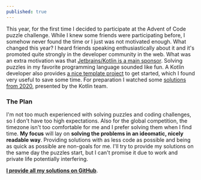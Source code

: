 ```yaml
---
published: true
---
```

This year, for the first time I decided to participate at the Advent of Code puzzle challenge. While I knew some friends were participating before, I somehow never found the time or I just was not motivated enough.
What changed this year? I heard friends speaking enthusiastically about it and it's promoted quite strongly in the developer community in the web. What was an extra motivation was that [Jetbrains/Kotlin is a main sponsor](https://blog.jetbrains.com/kotlin/2021/11/advent-of-code-2021-in-kotlin/).
Solving puzzles in my favorite programming language sounded like fun. A Kotlin developer also provides [a nice template project](https://github.com/kotlin-hands-on/advent-of-code-kotlin-template) to get started, which I found very useful to save some time. For preparation I watched some [solutions from 2020](https://kotlinlang.org/docs/advent-of-code.html), presented by the Kotlin team.

### The Plan
I'm not too much experienced with solving puzzles and coding challenges, so I don't have too high expectations. Also for the global competition, the timezone isn't too comfortable for me and I prefer solving them when I find time. **My focus** will lay on **solving the problems in an ideomatic, nicely readable way**. Providing solutions with as less code as possible and being as quick as possible are non-goals for me. I'll try to provide my solutions on the same day the puzzles start, but I can't promise it due to work and private life potentially interfering.

[**I provide all my solutions on GitHub**](https://github.com/michaeltroger/advent-of-code-2021-in-kotlin).
